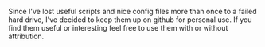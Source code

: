 Since I've lost useful scripts and nice config files more than once to a failed hard drive, I've decided to keep them up on github for personal use. If you find them useful or interesting feel free to use them with or without attribution.
